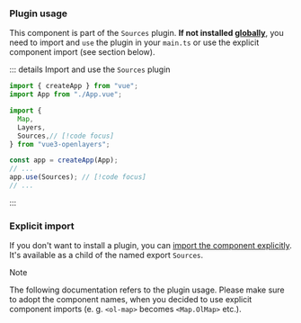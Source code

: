 ### Plugin usage

This component is part of the `Sources` plugin.
**If not installed [globally](/get-started#usage-as-plugin)**, you need to import and `use` the plugin in your `main.ts` or use the explicit component import (see section below).

::: details Import and use the `Sources` plugin

```ts {7,12} [main.ts]
import { createApp } from "vue";
import App from "./App.vue";

import {
  Map,
  Layers,
  Sources,// [!code focus]
} from "vue3-openlayers";

const app = createApp(App);
// ...
app.use(Sources); // [!code focus]
// ...
```

:::

### Explicit import

If you don't want to install a plugin, you can [import the component explicitly](/get-started#usage-explicit-import).
It's available as a child of the named export `Sources`.

> [!NOTE]
> The following documentation refers to the plugin usage.
> Please make sure to adopt the component names, when you decided to use explicit component imports (e. g. `<ol-map>` becomes `<Map.OlMap>` etc.).
